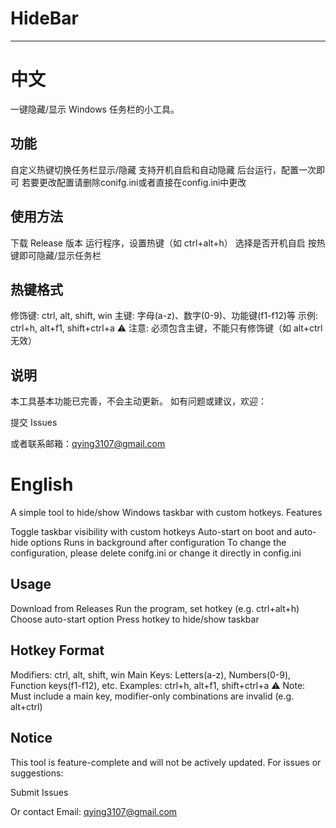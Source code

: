 # HideBar

---

# 中文
一键隐藏/显示 Windows 任务栏的小工具。

## 功能

自定义热键切换任务栏显示/隐藏
支持开机自启和自动隐藏
后台运行，配置一次即可
若要更改配置请删除conifg.ini或者直接在config.ini中更改

## 使用方法

下载 Release 版本
运行程序，设置热键（如 ctrl+alt+h）
选择是否开机自启
按热键即可隐藏/显示任务栏

## 热键格式

修饰键: ctrl, alt, shift, win
主键: 字母(a-z)、数字(0-9)、功能键(f1-f12)等
示例: ctrl+h, alt+f1, shift+ctrl+a
⚠️ 注意: 必须包含主键，不能只有修饰键（如 alt+ctrl 无效）

## 说明

本工具基本功能已完善，不会主动更新。
如有问题或建议，欢迎：

提交 Issues

或者联系邮箱：qying3107@gmail.com

# English

A simple tool to hide/show Windows taskbar with custom hotkeys.
Features

Toggle taskbar visibility with custom hotkeys
Auto-start on boot and auto-hide options
Runs in background after configuration
To change the configuration, please delete conifg.ini or change it directly in config.ini

## Usage

Download from Releases
Run the program, set hotkey (e.g. ctrl+alt+h)
Choose auto-start option
Press hotkey to hide/show taskbar

## Hotkey Format

Modifiers: ctrl, alt, shift, win
Main Keys: Letters(a-z), Numbers(0-9), Function keys(f1-f12), etc.
Examples: ctrl+h, alt+f1, shift+ctrl+a
⚠️ Note: Must include a main key, modifier-only combinations are invalid (e.g. alt+ctrl)

## Notice

This tool is feature-complete and will not be actively updated.
For issues or suggestions:

Submit Issues

Or contact Email: qying3107@gmail.com

